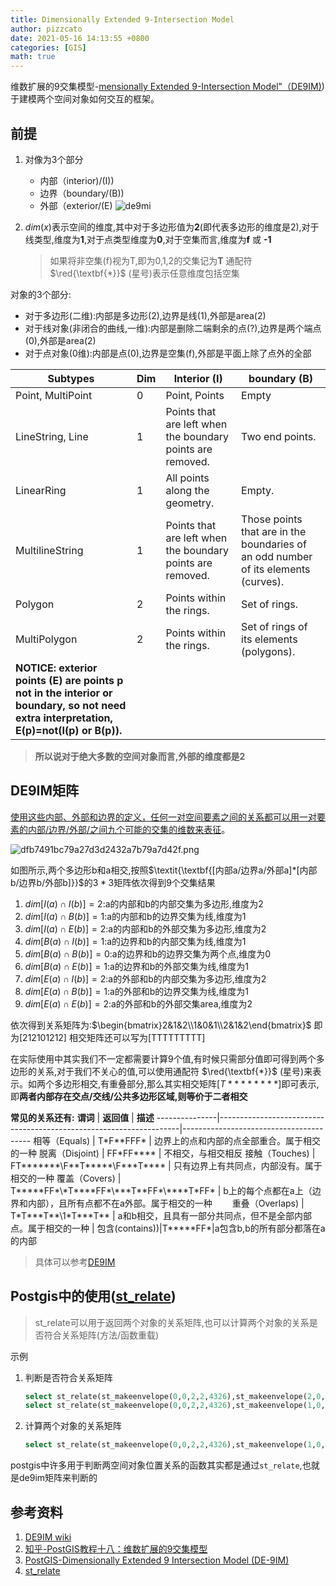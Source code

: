 ```yaml
---
title: Dimensionally Extended 9-Intersection Model
author: pizzcato
date: 2021-05-16 14:13:55 +0800
categories: [GIS]
math: true
---
```

维数扩展的9交集模型-[mensionally Extended 9-Intersection Model"（DE9IM)](https://en.wikipedia.org/wiki/DE-9IM))于建模两个空间对象如何交互的框架。

## 前提

1. 对像为3个部分

    * 内部（interior)/(I))
    * 边界（boundary/(B))
    * 外部（exterior/(E)
    ![de9mi](https://postgis.net/workshops/postgis-intro/_images/de9im1.jpg)

1. $dim(x)$表示空间的维度,其中对于多边形值为**2**(即代表多边形的维度是2),对于线类型,维度为**1**,对于点类型维度为**0**,对于空集而言,维度为**f** 或 **-1**
    > 如果将非空集(f)视为T,即为0,1,2的交集记为**T**
    > 通配符 $\red{\textbf{*}}$ (星号)表示任意维度包括空集

对象的3个部分:

* 对于多边形(二维):内部是多边形(2),边界是线(1),外部是area(2)
* 对于线对象(非闭合的曲线,一维):内部是删除二端剩余的点(?),边界是两个端点(0),外部是area(2)
* 对于点对象(0维):内部是点(0),边界是空集(f),外部是平面上除了点外的全部

| Subtypes                                                                                                                            | Dim | Interior (I)                                               | boundary (B)                                                                       |
|-------------------------------------------------------------------------------------------------------------------------------------|-----|------------------------------------------------------------|------------------------------------------------------------------------------------|
| Point, MultiPoint                                                                                                                   | 0   | Point, Points                                              | Empty                                                                              |
| LineString, Line                                                                                                                    | 1   | Points that are left when the boundary points are removed. | Two end points.                                                                    |
| LinearRing                                                                                                                          | 1   | All points along the geometry.                             | Empty.                                                                             |
| MultilineString                                                                                                                     | 1   | Points that are left when the boundary points are removed. | Those points that are in the boundaries of an odd number of its elements (curves). |
| Polygon                                                                                                                             | 2   | Points within the rings.                                   | Set of rings.                                                                      |
| MultiPolygon                                                                                                                        | 2   | Points within the rings.                                   | Set of rings of its elements (polygons).                                           |
| **NOTICE: exterior points (E) are points p not in the interior or boundary, so not need extra interpretation, E(p)=not(I(p) or B(p)).** |||
>**所以说对于绝大多数的空间对象而言,外部的维度都是2**

## DE9IM矩阵

<u>使用这些内部、外部和边界的定义，任何一对空间要素之间的关系都可以用一对要素的内部/边界/外部/之间九个可能的交集的维数来表征</u>。

![dfb7491bc79a27d3d2432a7b79a7d42f.png](https://postgis.net/workshops/postgis-intro/_images/de9im3.jpg)

如图所示,两个多边形b和a相交,按照$\textit{\textbf{[内部a/边界a/外部a]*[内部b/边界b/外部b]}}$的$3*3$矩阵依次得到9个交集结果

1. $dim[I(a)∩I(b)]=2$:a的内部和b的内部交集为多边形,维度为2
2. $dim[I(a)∩B(b)]=1$:a的内部和b的边界交集为线,维度为1
3. $dim[I(a)∩E(b)]=2$:a的内部和b的外部交集为多边形,维度为2
4. $dim[B(a)∩I(b)]=1$:a的边界和b的内部交集为线,维度为1
5. $dim[B(a)∩B(b)]=0$:a的边界和b的边界交集为两个点,维度为0
6. $dim[B(a)∩E(b)]=1$:a的边界和b的外部交集为线,维度为1
7. $dim[E(a)∩I(b)]=2$:a的外部和b的内部交集为多边形,维度为2
8. $dim[E(a)∩B(b)]=1$:a的外部和b的边界交集为线,维度为1
9. $dim[E(a)∩E(b)]=2$:a的外部和b的外部交集area,维度为2

依次得到关系矩阵为:$\begin{bmatrix}2&1&2\\1&0&1\\2&1&2\end{bmatrix}$
即为$[212101212]$
相交矩阵还可以写为[TTTTTTTTT]

在实际使用中其实我们不一定都需要计算9个值,有时候只需部分值即可得到两个多边形的关系,对于我们不关心的值,可以使用通配符 $\red{\textbf{*}}$ (星号)来表示。如两个多边形相交,有重叠部分,那么其实相交矩阵$[T********]$即可表示,即**两者内部存在交点/交线/公共多边形区域,则等价于二者相交**

**常见的关系还有:**
 **谓词**        | **返回值**                                                          | **描述**
---------------|--------------------------------------------------------------------|----------------------------------------
 相等（Equals\)   | T\*F\*\*FFF\*                                                      | 边界上的点和内部的点全部重合。属于相交的一种
 脱离（Disjoint\) | FF\*FF\*\*\*\*                                                     | 不相交，与相交相反
 接触（Touches\)  | FT\*\*\*\*\*\*\*\\F\*\*T\*\*\*\*\*\\F\*\*\*T\*\*\*\*               | 只有边界上有共同点，内部没有。属于相交的一种
 覆盖（Covers\)   | T\*\*\*\*\*FF\*\\\*T\*\*\*\*FF\*\\\*\*\*T\*\*FF\*\\\*\*\*\*T\*FF\* | b上的每个点都在a上（边界和内部），且所有点都不在a外部。属于相交的一种　　
 重叠（Overlaps\) | T\*T\*\*\*T\*\*\\1\*T\*\*\*T\*\*                                   | a和b相交，且具有一部分共同点，但不是全部内部点。属于相交的一种   |
 包含(contains))|T\*\*\*\*\*FF\*|a包含b,b的所有部分都落在a的内部
>具体可以参考[DE9IM](https://en.wikipedia.org/wiki/DE-9IM)

## Postgis中的使用([st_relate](http://postgis.net/docs/manual-3.0/ST_Relate.html))

>st_relate可以用于返回两个对象的关系矩阵,也可以计算两个对象的关系是否符合关系矩阵(方法/函数重载)

示例

1. 判断是否符合关系矩阵

    ```sql
    select st_relate(st_makeenvelope(0,0,2,2,4326),st_makeenvelope(2,0,100,100,4326),'t********');--false
    select st_relate(st_makeenvelope(0,0,2,2,4326),st_makeenvelope(1,0,100,100,4326),'t********');--true
    ```

1. 计算两个对象的关系矩阵

    ```sql
    select st_relate(st_makeenvelope(0,0,2,2,4326),st_makeenvelope(1,0,100,100,4326));--'212111212'
    ```

postgis中许多用于判断两空间对象位置关系的函数其实都是通过`st_relate`,也就是de9im矩阵来判断的

## 参考资料  

1. [DE9IM wiki](https://en.wikipedia.org/wiki/DE-9IM)
2. [知乎-PostGIS教程十八：维数扩展的9交集模型](https://zhuanlan.zhihu.com/p/64115540)
3. [PostGIS-Dimensionally Extended 9 Intersection Model (DE-9IM)](http://postgis.net/docs/manual-3.0/using_postgis_dbmanagement.html#DE-9IM)
4. [st_relate](http://postgis.net/docs/manual-3.0/ST_Relate.html)  
